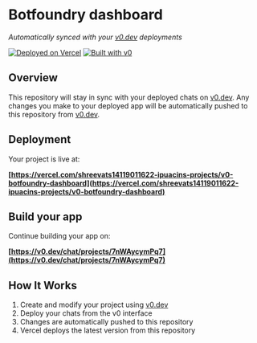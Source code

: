 # Botfoundry dashboard

*Automatically synced with your [v0.dev](https://v0.dev) deployments*

[![Deployed on Vercel](https://img.shields.io/badge/Deployed%20on-Vercel-black?style=for-the-badge&logo=vercel)](https://vercel.com/shreevats14119011622-ipuacins-projects/v0-botfoundry-dashboard)
[![Built with v0](https://img.shields.io/badge/Built%20with-v0.dev-black?style=for-the-badge)](https://v0.dev/chat/projects/7nWAycymPq7)

## Overview

This repository will stay in sync with your deployed chats on [v0.dev](https://v0.dev).
Any changes you make to your deployed app will be automatically pushed to this repository from [v0.dev](https://v0.dev).

## Deployment

Your project is live at:

**[https://vercel.com/shreevats14119011622-ipuacins-projects/v0-botfoundry-dashboard](https://vercel.com/shreevats14119011622-ipuacins-projects/v0-botfoundry-dashboard)**

## Build your app

Continue building your app on:

**[https://v0.dev/chat/projects/7nWAycymPq7](https://v0.dev/chat/projects/7nWAycymPq7)**

## How It Works

1. Create and modify your project using [v0.dev](https://v0.dev)
2. Deploy your chats from the v0 interface
3. Changes are automatically pushed to this repository
4. Vercel deploys the latest version from this repository
